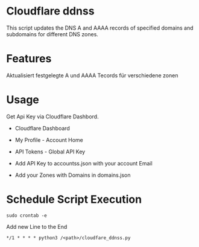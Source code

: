 # Cloudflare ddnss
This script updates the DNS A and AAAA records of specified domains and subdomains for different DNS zones.

# Features
Aktualisiert festgelegte A und AAAA Tecords für verschiedene zonen

# Usage
Get Api Key via Cloudflare Dashbord.
* Cloudflare Dashboard
* My Profile - Account Home
* API Tokens - Global API Key

* Add API Key to accountss.json with your account Email

* Add your Zones with Domains in domains.json

# Schedule Script Execution

```
sudo crontab -e
```

Add new Line to the End
```
*/1 * * * * python3 /<path>/cloudfare_ddnss.py
```
